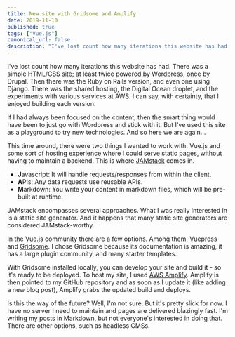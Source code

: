 ```yaml
---
title: New site with Gridsome and Amplify
date: 2019-11-10
published: true
tags: ["Vue.js"]
canonical_url: false
description: "I've lost count how many iterations this website has had. So, of course, I wanted to build another one."
---
```


I've lost count how many iterations this website has had. There was a simple HTML/CSS site; at least twice powered by Wordpress, once by Drupal. Then there was the Ruby on Rails version, and even one using Django. There was the shared hosting, the Digital Ocean droplet, and the experiments with various services at AWS. I can say, with certainty, that I enjoyed building each version.

If I had always been focused on the content, then the smart thing would have been to just go with Wordpress and stick with it. But I've used this site as a playground to try new technologies. And so here we are again...

This time around, there were two things I wanted to work with: Vue.js and some sort of hosting experience where I could serve static pages, without having to maintain a backend. This is where [JAMstack](https://jamstack.org/) comes in.

- **J**avascript: It will handle requests/responses from within the client.
- **A**PIs: Any data requests use reusable APIs.
- **M**arkdown: You write your content in markdown files, which will be pre-built at runtime.

JAMstack encompasses several approaches. What I was really interested in is a static site generator. And it happens that many static site generators are considered JAMstack-worthy.

In the Vue.js community there are a few options. Among them, [Vuepress](https://vuepress.vuejs.org/) and [Gridsome](https://gridsome.org/). I chose Gridsome because its documentation is amazing, it has a large plugin community, and many starter templates.

With Gridsome installed locally, you can develop your site and build it - so it's ready to be deployed. To host my site, I used [AWS Amplify](https://aws.amazon.com/amplify/). Amplify is then pointed to my GitHub repository and as soon as I update it (like adding a new blog post), Amplify grabs the updated build and deploys.

Is this the way of the future? Well, I'm not sure. But it's pretty slick for now. I have no server I need to maintain and pages are delivered blazingly fast. I'm writing my posts in Markdown, but not everyone's interested in doing that. There are other options, such as headless CMSs.
